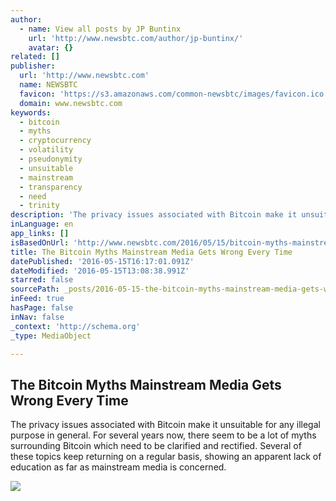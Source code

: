 ```yaml
---
author:
  - name: View all posts by JP Buntinx
    url: 'http://www.newsbtc.com/author/jp-buntinx/'
    avatar: {}
related: []
publisher:
  url: 'http://www.newsbtc.com'
  name: NEWSBTC
  favicon: 'https://s3.amazonaws.com/common-newsbtc/images/favicon.ico'
  domain: www.newsbtc.com
keywords:
  - bitcoin
  - myths
  - cryptocurrency
  - volatility
  - pseudonymity
  - unsuitable
  - mainstream
  - transparency
  - need
  - trinity
description: 'The privacy issues associated with Bitcoin make it unsuitable for any illegal purpose in general. For several years now, there seem to be a lot of myths surrounding Bitcoin which need to be clarified and rectified. Several of these topics keep returning on a regular basis, showing an apparent lack of education as far as mainstream media is concerned.'
inLanguage: en
app_links: []
isBasedOnUrl: 'http://www.newsbtc.com/2016/05/15/bitcoin-myths-mainstream-media-gets-wrong-every-time/'
title: The Bitcoin Myths Mainstream Media Gets Wrong Every Time
datePublished: '2016-05-15T16:17:01.091Z'
dateModified: '2016-05-15T13:08:38.991Z'
starred: false
sourcePath: _posts/2016-05-15-the-bitcoin-myths-mainstream-media-gets-wrong-every-time.md
inFeed: true
hasPage: false
inNav: false
_context: 'http://schema.org'
_type: MediaObject

---
```

<article style=""><h1>The Bitcoin Myths Mainstream Media Gets Wrong Every Time</h1><p>The privacy issues associated with Bitcoin make it unsuitable for any illegal purpose in general. For several years now, there seem to be a lot of myths surrounding Bitcoin which need to be clarified and rectified. Several of these topics keep returning on a regular basis, showing an apparent lack of education as far as mainstream media is concerned.</p><img src="http://s3.amazonaws.com/main-newsbtc-images/2016/05/15133534/The-Bitcoin-Myths-Mainstream-Media-Gets-Wrong-Every-Time.jpg" /></article>